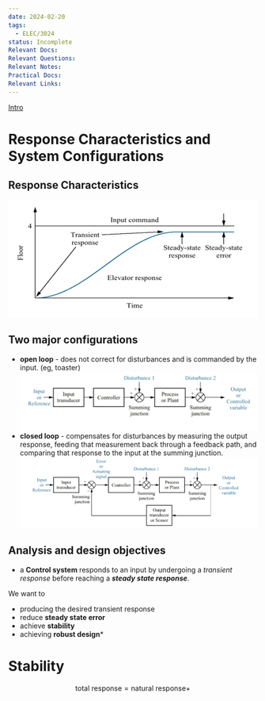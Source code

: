 ```yaml
---
date: 2024-02-20
tags:
  - ELEC/3024
status: Incomplete
Relevant Docs: 
Relevant Questions: 
Relevant Notes: 
Practical Docs: 
Relevant Links:
---
```

[Intro](Attachments/Intro%20to%20Control%20Systems%20v01_annotated.pdf)

# Response Characteristics and System Configurations

## Response Characteristics
![](Attachments/Pasted%20image%2020240421154951.png)

## Two major configurations
- **open loop** - does not correct for disturbances and is commanded by the input. (eg, toaster) 
![](Attachments/Pasted%20image%2020240421155257.png)
- **closed loop** - compensates for disturbances by measuring the output response, feeding that measurement back through a feedback path, and comparing that response to the input at the summing junction.
![](Attachments/Pasted%20image%2020240421155419.png)

## Analysis and design objectives
- a **Control system** responds to an input by undergoing a *transient response* before reaching a ***steady state response***. 

We want to
 - producing the desired transient response
 - reduce **steady state error**
 - achieve **stability**
 - achieving **robust design***

# Stability
$$\text{total response} = \text{natural response} + $$